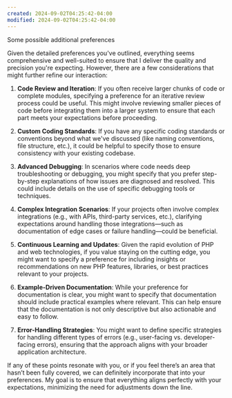 ```yaml
---
created: 2024-09-02T04:25:42-04:00
modified: 2024-09-02T04:25:42-04:00
---
```


Some possible additional preferences

Given the detailed preferences you've outlined, everything seems comprehensive and well-suited to ensure that I deliver the quality and precision you're expecting. However, there are a few considerations that might further refine our interaction:

1. **Code Review and Iteration**: If you often receive larger chunks of code or complete modules, specifying a preference for an iterative review process could be useful. This might involve reviewing smaller pieces of code before integrating them into a larger system to ensure that each part meets your expectations before proceeding.

2. **Custom Coding Standards**: If you have any specific coding standards or conventions beyond what we've discussed (like naming conventions, file structure, etc.), it could be helpful to specify those to ensure consistency with your existing codebase.

3. **Advanced Debugging**: In scenarios where code needs deep troubleshooting or debugging, you might specify that you prefer step-by-step explanations of how issues are diagnosed and resolved. This could include details on the use of specific debugging tools or techniques.

4. **Complex Integration Scenarios**: If your projects often involve complex integrations (e.g., with APIs, third-party services, etc.), clarifying expectations around handling those integrations—such as documentation of edge cases or failure handling—could be beneficial.

5. **Continuous Learning and Updates**: Given the rapid evolution of PHP and web technologies, if you value staying on the cutting edge, you might want to specify a preference for including insights or recommendations on new PHP features, libraries, or best practices relevant to your projects.

6. **Example-Driven Documentation**: While your preference for documentation is clear, you might want to specify that documentation should include practical examples where relevant. This can help ensure that the documentation is not only descriptive but also actionable and easy to follow.

7. **Error-Handling Strategies**: You might want to define specific strategies for handling different types of errors (e.g., user-facing vs. developer-facing errors), ensuring that the approach aligns with your broader application architecture.

If any of these points resonate with you, or if you feel there’s an area that hasn’t been fully covered, we can definitely incorporate that into your preferences. My goal is to ensure that everything aligns perfectly with your expectations, minimizing the need for adjustments down the line.
